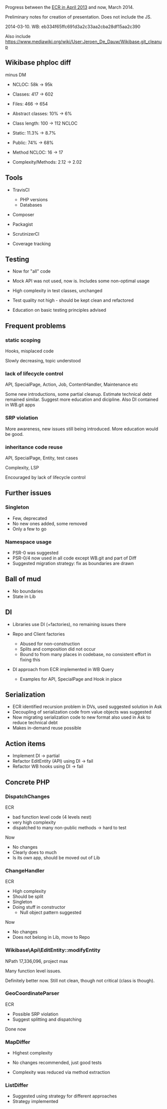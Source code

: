 Progress between the [ECR in April 2013](http://meta.wikimedia.org/wiki/Wikidata/Development/Code_Review)
and now, March 2014.

Preliminary notes for creation of presentation. Does not include the JS.

2014-03-10. WB: eb334f65ffc691d3a2c33aa2cba28df15aa2c390



Also include https://www.mediawiki.org/wiki/User:Jeroen_De_Dauw/Wikibase.git_cleanup




## Wikibase phploc diff

minus DM

* NCLOC: 58k -> 95k
* Classes: 417 -> 602
* Files: 466 -> 654
* Abstract classes: 10% -> 6%
* Class length: 100 -> 112 NCLOC

* Static: 11.3% -> 8.7%
* Public: 74% -> 68%
* Method NCLOC: 16 -> 17
* Complexity/Methods: 2.12 -> 2.02



## Tools

* TravisCI
    * PHP versions
    * Databases

* Composer

* Packagist

* ScrutinizerCI

* Coverage tracking



## Testing

* Now for "all" code

* Mock API was not used, now is. Includes some non-optimal usage

* High complexity in test classes, unchanged

* Test quality not high - should be kept clean and refactored

* Education on basic testing principles advised




## Frequent problems

### static scoping

Hooks, misplaced code

Slowly decreasing, topic understood

### lack of lifecycle control

API, SpecialPage, Action, Job, ContentHandler, Maintenance etc

Some new introductions, some partial cleanup.
Estimate technical debt remained similar.
Suggest more education and dicipline. Also DI contained in WB.git apps

### SRP violation

More awareness, new issues still being introduced. More education would be good.

### inheritance code reuse

API, SpecialPage, Entity, test cases

Complexity, LSP

Encouraged by lack of lifecycle control



## Further issues

### Singleton

* Few, deprecated
* No new ones added, some removed
* Only a few to go

### Namespace usage

* PSR-0 was suggested
* PSR-0/4 now used in all code except WB.git and part of Diff
* Suggested migration strategy: fix as boundaries are drawn



## Ball of mud

* No boundaries
* State in Lib



## DI

* Libraries use DI (+factories), no remaining issues there

* Repo and Client factories
    * Abused for non-construction
    * Splits and composition did not occur
    * Bound to from many places in codebase, no consistent effort in fixing this

* DI approach from ECR implemented in WB Query
    * Examples for API, SpecialPage and Hook in place



## Serialization

* ECR identified recursion problem in DVs, used suggested solution in Ask
* Decoupling of serialization code from value objects was suggested
* Now migrating serialization code to new format also used in Ask to reduce technical debt
* Makes in-demand reuse possible



## Action items

* Implement DI -> partial
* Refactor EditEntity (API) using DI -> fail
* Refactor WB hooks using DI -> fail



## Concrete PHP

### DispatchChanges

ECR

* bad function level code (4 levels nest)
* very high complexity
* dispatched to many non-public methods -> hard to test

Now

* No changes
* Clearly does to much
* Is its own app, should be moved out of Lib

### ChangeHandler

ECR

* High complexity
* Should be split
* Singleton
* Doing stuff in constructor
    * Null object pattern suggested

Now

* No changes
* Does not belong in Lib, move to Repo

### Wikibase\Api\EditEntity::modifyEntity

NPath 17,336,096, project max

Many function level issues.

Definitely better now. Still not clean, though not critical (class is though).

### GeoCoordinateParser

ECR

* Possible SRP violation
* Suggest splitting and dispatching

Done now

### MapDiffer

* Highest complexity
* No changes recommended, just good tests

* Complexity was reduced via method extraction

### ListDiffer

* Suggested using strategy for different approaches
* Strategy implemented

